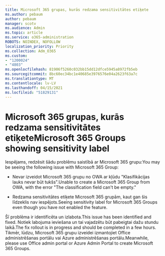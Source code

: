 ```yaml
---
title: Microsoft 365 grupas, kurās redzama sensitivitātes etiķete
ms.author: pebaum
author: pebaum
manager: scotv
ms.audience: Admin
ms.topic: article
ms.service: o365-administration
ROBOTS: NOINDEX, NOFOLLOW
localization_priority: Priority
ms.collection: Adm_O365
ms.custom:
- "1200024"
- "4803"
ms.openlocfilehash: 81906f5260c032bb15dd12dfce5945a8972fb5eb
ms.sourcegitcommit: 8bc60ec34bc1e40685e3976576e04a2623f63a7c
ms.translationtype: MT
ms.contentlocale: lv-LV
ms.lasthandoff: 04/15/2021
ms.locfileid: "51829131"
---
```

# <a name="microsoft-365-groups-showing-sensitivity-label"></a><span data-ttu-id="0a120-102">Microsoft 365 grupas, kurās redzama sensitivitātes etiķete</span><span class="sxs-lookup"><span data-stu-id="0a120-102">Microsoft 365 Groups showing sensitivity label</span></span>

<span data-ttu-id="0a120-103">Iespējams, redzēsit šādu problēmu saistībā ar Microsoft 365 grupu:</span><span class="sxs-lookup"><span data-stu-id="0a120-103">You may be seeing the following issue with Microsoft 365 Group:</span></span>

- <span data-ttu-id="0a120-104">Nevar izveidot Microsoft 365 grupu no OWA ar kļūdu "Klasifikācijas lauks nevar būt tukšs".</span><span class="sxs-lookup"><span data-stu-id="0a120-104">Unable to create a Microsoft 365 Group from OWA, with the error "The classification field can't be empty."</span></span>

- <span data-ttu-id="0a120-105">Redzama sensitivitātes etiķete Microsoft 365 grupām, kaut gan šis līdzeklis nav iespējots.</span><span class="sxs-lookup"><span data-stu-id="0a120-105">Seeing sensitivity label for Microsoft 365 Groups even though you have not enabled the feature.</span></span>

<span data-ttu-id="0a120-106">Šī problēma ir identificēta un izlabota.</span><span class="sxs-lookup"><span data-stu-id="0a120-106">This issue has been identified and fixed.</span></span> <span data-ttu-id="0a120-107">Notiek labojuma ieviešana un tai vajadzētu būt pabeigtai dažu stundu laikā.</span><span class="sxs-lookup"><span data-stu-id="0a120-107">The fix rollout is in progress and should be completed in a few hours.</span></span> <span data-ttu-id="0a120-108">Tikmēr, lūdzu, Microsoft 365 grupu izveidei izmantojiet Office administrēšanas portālu vai Azure administrēšanas portālu.</span><span class="sxs-lookup"><span data-stu-id="0a120-108">Meanwhile, please use Office admin portal or Azure Admin Portal to create Microsoft 365 Groups.</span></span>  
